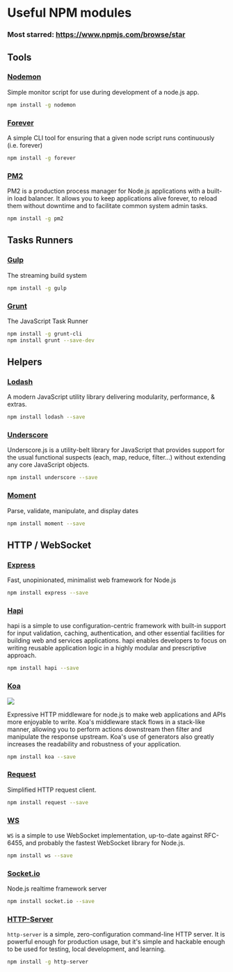 # Useful NPM modules

### Most starred: https://www.npmjs.com/browse/star


## Tools

### [Nodemon](https://www.npmjs.com/package/nodemon)

Simple monitor script for use during development of a node.js app.

```bash
npm install -g nodemon
```


### [Forever](https://www.npmjs.com/package/forever) 

A simple CLI tool for ensuring that a given node script runs continuously (i.e. forever)

```bash
npm install -g forever
```


### [PM2](https://www.npmjs.com/package/pm2)

PM2 is a production process manager for Node.js applications with a built-in load balancer. 
It allows you to keep applications alive forever, to reload them without downtime and to facilitate common system admin tasks.

```bash
npm install -g pm2 
```


## Tasks Runners

### [Gulp](https://www.npmjs.com/package/gulp)

The streaming build system

```bash
npm install -g gulp 
```


### [Grunt](https://www.npmjs.com/package/grunt)

The JavaScript Task Runner

```bash
npm install -g grunt-cli
npm install grunt --save-dev
```


## Helpers 

### [Lodash](https://www.npmjs.com/package/lodash)

A modern JavaScript utility library delivering modularity, performance, & extras.

```bash
npm install lodash --save
```


### [Underscore](https://www.npmjs.com/package/underscore)

Underscore.js is a utility-belt library for JavaScript that provides support for the usual functional suspects (each, map, reduce, filter...) without extending any core JavaScript objects.

```bash
npm install underscore --save
```


### [Moment](https://www.npmjs.com/package/moment)

Parse, validate, manipulate, and display dates

```bash
npm install moment --save
```


## HTTP / WebSocket

### [Express](https://www.npmjs.com/package/express)

Fast, unopinionated, minimalist web framework for Node.js

```bash
npm install express --save
```


### [Hapi](https://www.npmjs.com/package/hapi)

hapi is a simple to use configuration-centric framework with built-in support for input validation, caching, authentication, and other essential facilities for building web and services applications. 
hapi enables developers to focus on writing reusable application logic in a highly modular and prescriptive approach.

```bash
npm install hapi --save
```


### [Koa](https://www.npmjs.com/package/koa)

![](https://dl.dropboxusercontent.com/u/6396913/koa/logo.png)

Expressive HTTP middleware for node.js to make web applications and APIs more enjoyable to write. 
Koa's middleware stack flows in a stack-like manner, allowing you to perform actions downstream then filter and manipulate the response upstream. 
Koa's use of generators also greatly increases the readability and robustness of your application.

```bash
npm install koa --save
```


### [Request](https://www.npmjs.com/package/request)

Simplified HTTP request client.

```bash
npm install request --save
```


### [WS](https://www.npmjs.com/package/ws)

`WS` is a simple to use WebSocket implementation, up-to-date against RFC-6455, and probably the fastest WebSocket library for Node.js.

```bash
npm install ws --save
```


### [Socket.io](https://www.npmjs.com/package/socket.io)

Node.js realtime framework server

```bash
npm install socket.io --save
```


### [HTTP-Server](https://www.npmjs.com/package/http-server)

`http-server` is a simple, zero-configuration command-line HTTP server. 
It is powerful enough for production usage, but it's simple and hackable enough to be used for testing, local development, and learning.

```bash
npm install -g http-server
```

